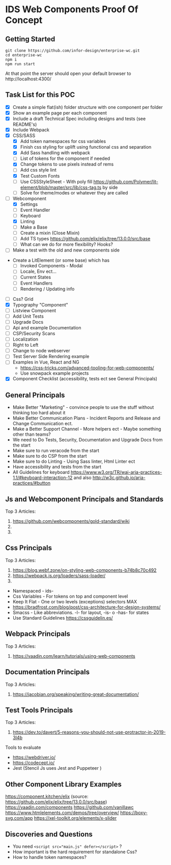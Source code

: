 # IDS Web Components Proof Of Concept

## Getting Started 

```
git clone https://github.com/infor-design/enterprise-wc.git
cd enterprise-wc
npm i 
npm run start
```

At that point the server should open your default browser to http://localhost:4300/

## Task List for this POC

- [x] Create a simple flat(ish) folder structure with one component per folder
- [x] Show an example page per each component
- [x] Include a draft Technical Spec including designs and tests (see README's)
- [x] Include Webpack
- [x] CSS/SASS
  - [x] Add token namespaces for css variables
  - [x] Finish css styling for uplift using functional css and separation
  - [x] Add Sass handling with webpack
  - [ ] List of tokens for the component if needed
  - [x] Change tokens to  use pixels instead of rems
  - [ ] Add css style lint
  - [x] Test Custom Fonts 
  - [ ] Use CSSStyleSheet  - With poly fill  https://github.com/Polymer/lit-element/blob/master/src/lib/css-tag.ts
by side
  - [ ] Solve for theme/modes or whatever they are called 
- [ ] Webcomponent 
  - [x] Settings
  - [ ] Event Handler
  - [ ] Keyboard
  - [x] Linting
  - [ ] Make a Base
  - [ ] Create a mixin (Close Mixin)
  - [ ] Add TS types https://github.com/elix/elix/tree/13.0.0/src/base
  - [ ] What can we do for more flexibility? Hooks?
- [ ] Make a test with the old and new components side 
- Create a LitElement (or some base) which has
  - [ ] Invoked Components - Modal
  - [ ] Locale, Env ect...
  - [ ] Current States
  - [ ] Event Handlers
  - [ ] Rendering / Updating info
- [ ] Css? Grid 
- [x] Typography "Component"
- [ ] Listview Component
- [ ] Add Unit Tests
- [ ] Upgrade Docs
- [ ] Api and example Documentation
- [ ] CSP/Security Scans
- [ ] Localization
- [ ] Right to Left
- [ ] Change to node webserver
- [ ] Test Server Side Rendering example
- [ ] Examples in Vue, React and NG
  - https://css-tricks.com/advanced-tooling-for-web-components/ 
  - Use snowpack example projects
- [x] Component Checklist (accessibility, tests ect see General Principals) 

## General Principals

- Make Better "Marketing" - convince people to use the stuff without thinking too hard about it
- Make Better Communication Plans - Incident Reports and Release and Change Communication ect.
- Make a Better Support Channel - More helpers ect - Maybe something other than teams?
- We need to Do Tests, Security, Documentation and Upgrade Docs from the start
- Make sure to run veracode from the start
- Make sure to do CSP from the start
- Make sure to do Linting - Using Sass linter, Html Linter ect
- Have accessibility and tests from the start
- All Guidelines for keyboard https://www.w3.org/TR/wai-aria-practices-1.1/#keyboard-interaction-12 and also  http://w3c.github.io/aria-practices/#button

## Js and Webcomponent Principals and Standards

Top 3 Articles:
1. https://github.com/webcomponents/gold-standard/wiki
2. 
3.

## Css Principals

Top 3 Articles:
1. https://blog.webf.zone/on-styling-web-components-b74b8c70c492
2. https://webpack.js.org/loaders/sass-loader/
3.

- Namespaced - ids-
- Css Variables - For tokens on top and component level
- Keep It Flat - One or two levels (exceptions) selectors MAX
- https://bradfrost.com/blog/post/css-architecture-for-design-systems/
- Smacss - Like abbreviations. -l- for layout, -is- o -has- for states
- Use Standard Guidelines https://cssguidelin.es/

## Webpack Principals

Top 3 Articles:
1. https://vaadin.com/learn/tutorials/using-web-components

## Documentation Principals

Top 3 Articles:
1. https://jacobian.org/speaking/writing-great-documentation/

## Test Tools Principals

Top 3 Articles:
1. https://dev.to/davert/5-reasons-you-should-not-use-protractor-in-2019-3l4b

Tools to evaluate
- https://webdriver.io/
- https://codecept.io/
- Jest (Stencil Js uses Jest and Puppeteer )

## Other Component Library Examples

https://component.kitchen/elix (source: https://github.com/elix/elix/tree/13.0.0/src/base)
https://vaadin.com/components
https://github.com/vanillawc
https://www.htmlelements.com/demos/tree/overview/
https://boxy-svg.com/app
https://xel-toolkit.org/elements/x-slider

## Discoveries and Questions

- You need `<script src="main.js" defer></script>` ?
- How important is the hard requirement for standalone Css?
- How to handle token namespaces?
